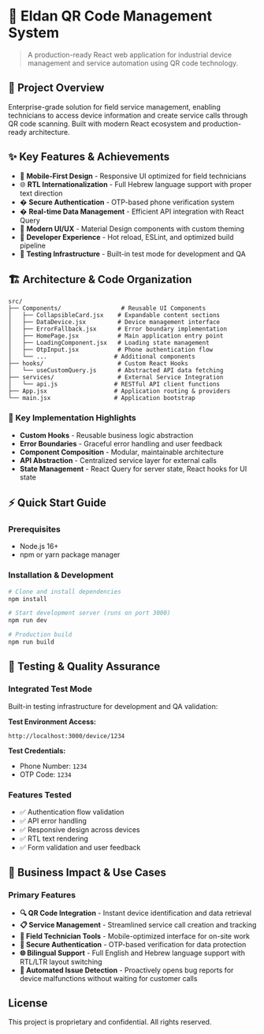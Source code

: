 # 🔧 Eldan QR Code Management System

> A production-ready React web application for industrial device management and service automation using QR code technology.

## 🚀 Project Overview

Enterprise-grade solution for field service management, enabling technicians to access device information and create service calls through QR code scanning. Built with modern React ecosystem and production-ready architecture.

## ✨ Key Features & Achievements

- 📱 **Mobile-First Design** - Responsive UI optimized for field technicians
- 🌐 **RTL Internationalization** - Full Hebrew language support with proper text direction
- � **Secure Authentication** - OTP-based phone verification system
- � **Real-time Data Management** - Efficient API integration with React Query
- 🎨 **Modern UI/UX** - Material Design components with custom theming
- 🔧 **Developer Experience** - Hot reload, ESLint, and optimized build pipeline
- 🧪 **Testing Infrastructure** - Built-in test mode for development and QA

## 🏗️ Architecture & Code Organization

```
src/
├── Components/                 # Reusable UI Components
│   ├── CollapsibleCard.jsx    # Expandable content sections
│   ├── DataDevice.jsx         # Device management interface
│   ├── ErrorFallback.jsx      # Error boundary implementation
│   ├── HomePage.jsx           # Main application entry point
│   ├── LoadingComponent.jsx   # Loading state management
│   ├── OtpInput.jsx           # Phone authentication flow
│   └── ...                   # Additional components
├── hooks/                     # Custom React Hooks
│   └── useCustomQuery.js      # Abstracted API data fetching
├── services/                  # External Service Integration
│   └── api.js                # RESTful API client functions
├── App.jsx                   # Application routing & providers
└── main.jsx                  # Application bootstrap
```

### 🔧 Key Implementation Highlights

- **Custom Hooks** - Reusable business logic abstraction
- **Error Boundaries** - Graceful error handling and user feedback
- **Component Composition** - Modular, maintainable architecture
- **API Abstraction** - Centralized service layer for external calls
- **State Management** - React Query for server state, React hooks for UI state

## ⚡ Quick Start Guide

### Prerequisites
- Node.js 16+ 
- npm or yarn package manager

### Installation & Development

```bash
# Clone and install dependencies
npm install

# Start development server (runs on port 3000)
npm run dev

# Production build
npm run build
```

## 🧪 Testing & Quality Assurance

### Integrated Test Mode
Built-in testing infrastructure for development and QA validation:

**Test Environment Access:**
```
http://localhost:3000/device/1234
```

**Test Credentials:**
- Phone Number: `1234`
- OTP Code: `1234`

### Features Tested
- ✅ Authentication flow validation
- ✅ API error handling
- ✅ Responsive design across devices
- ✅ RTL text rendering
- ✅ Form validation and user feedback

## 🎯 Business Impact & Use Cases

### Primary Features
- **🔍 QR Code Integration** - Instant device identification and data retrieval
- **📋 Service Management** - Streamlined service call creation and tracking
- **📱 Field Technician Tools** - Mobile-optimized interface for on-site work
- **🔐 Secure Authentication** - OTP-based verification for data protection
- **🌐 Bilingual Support** - Full English and Hebrew language support with RTL/LTR layout switching
- **🚨 Automated Issue Detection** - Proactively opens bug reports for device malfunctions without waiting for customer calls


## License

This project is proprietary and confidential. All rights reserved.
